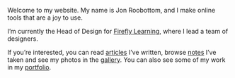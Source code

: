 Welcome to my website. My name is Jon Roobottom, and I make online tools that are a joy to use.

I’m currently the Head of Design for [Firefly Learning](http://fireflylearning.com), where I lead a team of designers.

If you’re interested, you can read [articles](/articles) I’ve written, browse [notes](/notes) I’ve taken and see my photos in the [gallery](/gallery). You can also see some of my work in my [portfolio](/portfolio).
